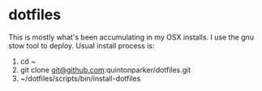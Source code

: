 dotfiles
========

This is mostly what's been accumulating in my OSX installs. I use the gnu stow tool to deploy. Usual install process is:

1. cd ~
2. git clone git@github.com:quintonparker/dotfiles.git
3. ~/dotfiles/scripts/bin/install-dotfiles
